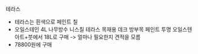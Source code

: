 테라스
- 테라스는 흰색으로 페인트 칠
- 오일스테인 4L 나무방수 니스칠 테라스 목재용 데크 방부목 페인트 투명 오일스텐 아트+붓에서 18L로 구매 -> 얼마나 필요한지 견적을 모름
- 78800원에 구매
